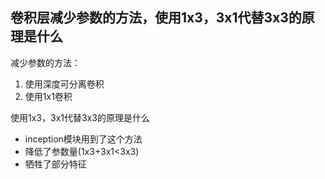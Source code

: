 ## 卷积层减少参数的方法，使用1x3，3x1代替3x3的原理是什么
减少参数的方法：
1. 使用深度可分离卷积
2. 使用1x1卷积

使用1x3，3x1代替3x3的原理是什么
- inception模块用到了这个方法
- 降低了参数量(1x3+3x1<3x3)
- 牺牲了部分特征

